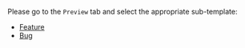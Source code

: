 Please go to the `Preview` tab and select the appropriate sub-template:

- [Feature](?expand=1&template=basic.md)
- [Bug](?expand=1&template=bug.md)
